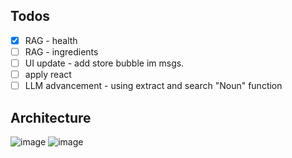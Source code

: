 ## Todos ## 
- [x] RAG - health
- [ ] RAG - ingredients
- [ ] UI update - add store bubble im msgs.
- [ ] apply react
- [ ] LLM advancement - using extract and search "Noun" function

## Architecture ##
![image](https://github.com/user-attachments/assets/ac1c574c-b23b-4e7f-8db5-d18cc5e40aa3)
![image](https://github.com/user-attachments/assets/00b110ba-59d7-4042-a42c-3007c29a984b)

